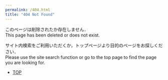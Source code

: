 ```yaml
---
permalink: /404.html
title: "404 Not Found"
---
```


このページは削除されたか存在しません．  
This page has been deleted or does not exist.

サイト内検索をご利用いただくか，トップページより目的のページをお探しください．  
Please use the site search function or go to the top page to find the page you are looking for.

* [TOP](/)
